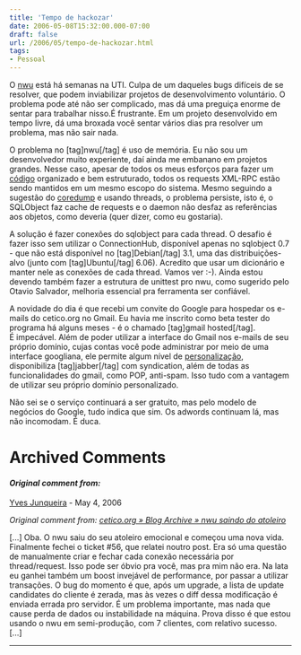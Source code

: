 ```yaml
---
title: 'Tempo de hackozar'
date: 2006-05-08T15:32:00.000-07:00
draft: false
url: /2006/05/tempo-de-hackozar.html
tags: 
- Pessoal
---
```


O [nwu](https://dev.ubuntubrasil.org/trac/nwu) está há semanas na UTI. Culpa de um daqueles bugs difíceis de se resolver, que podem inviabilizar projetos de desenvolvimento voluntário. O problema pode até não ser complicado, mas dá uma preguiça enorme de sentar para trabalhar nisso.É frustrante. Em um projeto desenvolvido em tempo livre, dá uma broxada você sentar vários dias pra resolver um problema, mas não sair nada.  
  
O problema no \[tag\]nwu\[/tag\] é uso de memória. Eu não sou um desenvolvedor muito experiente, daí ainda me embanano em projetos grandes. Nesse caso, apesar de todos os meus esforços para fazer um [código](https://dev.ubuntubrasil.org/trac/nwu/browser/trunk/) organizado e bem estruturado, todos os requests XML-RPC estão sendo mantidos em um mesmo escopo do sistema. Mesmo seguindo a sugestão do [coredump](http://core.eti.br/ "coredump") e usando threads, o problema persiste, isto é, o SQLObject faz cache de requests e o daemon não desfaz as referências aos objetos, como deveria (quer dizer, como eu gostaria).  
  
A solução é fazer conexões do sqlobject para cada thread. O desafio é fazer isso sem utilizar o ConnectionHub, disponível apenas no sqlobject 0.7 - que não está disponível no \[tag\]Debian\[/tag\] 3.1, uma das distribuições-alvo (junto com \[tag\]Ubuntu\[/tag\] 6.06). Acredito que usar um dicionário e manter nele as conexões de cada thread. Vamos ver :-). Ainda estou devendo também fazer a estrutura de unittest pro nwu, como sugerido pelo Otavio Salvador, melhoria essencial pra ferramenta ser confiável.  
  
A novidade do dia é que recebi um convite do Google para hospedar os e-mails do cetico.org no Gmail. Eu havia me inscrito como beta tester do programa há alguns meses - é o chamado \[tag\]gmail hosted\[/tag\].  
É impecável. Além de poder utilizar a interface do Gmail nos e-mails de seu próprio domínio, cujas contas você pode administrar por meio de uma interface googliana, ele permite algum nível de [personalização](http://mail.google.com/hosted/cetico.org/), disponibiliza \[tag\]jabber\[/tag\] com syndication, além de todas as funcionalidades do gmail, como POP, anti-spam. Isso tudo com a vantagem de utilizar seu próprio domínio personalizado.  
  
Não sei se o serviço continuará a ser gratuito, mas pelo modelo de negócios do Google, tudo indica que sim. Os adwords continuam lá, mas não incomodam. É duca.
# Archived Comments

#### _Original comment from:_
[Yves Junqueira](https://www.blogger.com/profile/00104361785049371212 "noreply@blogger.com") - <time datetime="2006-05-17T19:17:00.000-07:00">May 4, 2006</time>

_Original comment from: [cetico.org » Blog Archive » nwu saindo do atoleiro](http://www.cetico.org/tech/2006/05/nwu-saindo-do-atoleiro.html)_  
  
\[...\] Oba. O nwu saiu do seu atoleiro emocional e começou uma nova vida. Finalmente fechei o ticket #56, que relatei noutro post. Era só uma questão de manualmente criar e fechar cada conexão necessária por thread/request. Isso pode ser óbvio pra você, mas pra mim não era. Na lata eu ganhei também um boost invejável de performance, por passar a utilizar transações. O bug do momento é que, após um upgrade, a lista de update candidates do cliente é zerada, mas às vezes o diff dessa modificação é enviada errada pro servidor. É um problema importante, mas nada que cause perda de dados ou instabilidade na máquina. Prova disso é que estou usando o nwu em semi-produção, com 7 clientes, com relativo sucesso. \[...\]
<hr />
